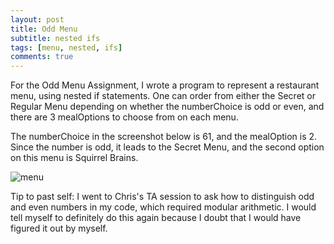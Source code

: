 ```yaml
---
layout: post
title: Odd Menu
subtitle: nested ifs
tags: [menu, nested, ifs]
comments: true
---
```


For the Odd Menu Assignment, I wrote a program to represent a restaurant menu, using nested if statements. 
One can order from either the Secret or Regular Menu depending on whether the numberChoice is odd or even, and there are 3 mealOptions to choose from on each menu.

The numberChoice in the screenshot below is 61, and the mealOption is 2. Since the number is odd, it leads to the Secret Menu, and the second option on this menu is Squirrel Brains.

![menu](http://Rebecca-ET.github.io/img/menu.PNG)

Tip to past self: I went to Chris's TA session to ask how to distinguish odd and even numbers in my code, which required modular arithmetic. I would tell myself to definitely do this again because I doubt that I would have figured it out by myself.

